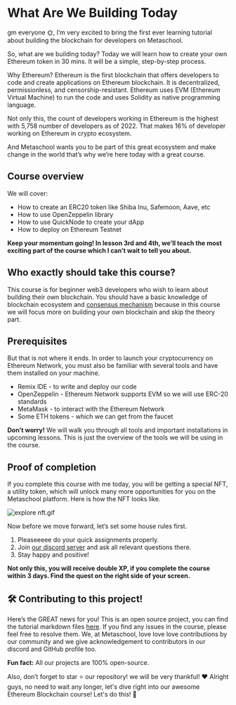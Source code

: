 # What Are We Building Today

gm everyone 🌞, I’m very excited to bring the first ever learning tutorial about building the blockchain for developers on Metaschool.

So, what are we building today? Today we will learn how to create your own Ethereum token in 30 mins. It will be a simple, step-by-step process.

Why Ethereum? Ethereum is the first blockchain that offers developers to code and create applications on Ethereum blockchain. It is decentralized, permissionless, and censorship-resistant. Ethereum uses EVM (Ethereum Virtual Machine) to run the code and uses Solidity as native programming language.

Not only this, the count of developers working in Ethereum is the highest with 5,758 number of developers as of 2022. That makes 16% of developer working on Ethereum in crypto ecosystem.

And Metaschool wants you to be part of this great ecosystem and make change in the world that’s why we’re here today with a great course.

## Course overview

We will cover:

- How to create an ERC20 token like Shiba Inu, Safemoon, Aave, etc
- How to use OpenZeppelin library
- How to use QuickNode to create your dApp
- How to deploy on Ethereum Testnet

**Keep your momentum going! In lesson 3rd and 4th, we’ll teach the most exciting part of the course which I can’t wait to tell you about.**

## Who exactly should take this course?

This course is for beginner web3 developers who wish to learn about building their own blockchain. You should have a basic knowledge of blockchain ecosystem and [consensus mechanism](https://metaschool.so/articles/consensus-mechanism-meaning/) because in this course we will focus more on building your own blockchain and skip the theory part.

## Prerequisites

But that is not where it ends. In order to launch your cryptocurrency on Ethereum Network, you must also be familiar with several tools and have them installed on your machine.

- Remix IDE - to write and deploy our code
- OpenZeppelin - Ethereum Network supports EVM so we will use ERC-20 standards
- MetaMask - to interact with the Ethereum Network
- Some ETH tokens - which we can get from the faucet

**Don’t worry!** We will walk you through all tools and important installations in upcoming lessons. This is just the overview of the tools we will be using in the course.

## Proof of completion

If you complete this course with me today, you will be getting a special NFT, a utility token, which will unlock many more opportunities for you on the Metaschool platform. Here is how the NFT looks like.

![explore nft.gif](https://github.com/0xmetaschool/Learning-Projects/blob/main/assests_for_all/assets_for_tezos/What%20Are%20We%20Building%20Today/completion%20nft.gif?raw=true)

Now before we move forward, let’s set some house rules first.

1. Pleaseeeee do your quick assignments properly.
2. Join [our discord server](https://discord.gg/vbVMUwXWgc) and ask all relevant questions there.
3. Stay happy and positive!

**Not only this, you will receive double XP, if you complete the course within 3 days. Find the quest on the right side of your screen.**

## 🛠 Contributing to this project!

Here’s the GREAT news for you! This is an open source project, you can find the tutorial markdown files [here](https://github.com/0xmetaschool/Learning-Projects/tree/main/Create%20your%20own%20Ethereum%20token%20in%20just%2030%20mins). If you find any issues in the course, please feel free to resolve them.
We, at Metaschool, love love love contributions by our community and we give acknowledgement to contributors in our discord and GitHub profile too.

**Fun fact:** All our projects are 100% open-source.

Also, don’t forget to star ⭐️ our repository! we will be very thankful! ♥️
Alright guys, no need to wait any longer, let's dive right into our awesome Ethereum Blockchain course! Let's do this! 🙌
